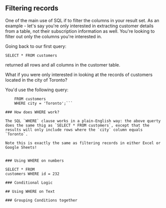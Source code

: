 
## Filtering records

One of the main use of SQL if to filter the columns in your result set. As an example - let's say you're only interested in extracting customer details from a table, not their subscription information as well. You're looking to filter out only the columns you're interested in.

Going back to our first query:

```SELECT * FROM customers```

returned all rows and all columns in the customer table.

What if you were only interested in looking at the records of customers located in the city of Toronto?

You'd use the following query:

``` SELECT *
    FROM customers
    WHERE city = 'Toronto';```

### How does WHERE work?

The SQL `WHERE` clause works in a plain-English way: the above querty does the same thig as `SELECT * FROM customers`, except that the results will only include rows where the `city` column equals `Toronto`.

Note this is exactly the same as filtering records in either Excel or Google Sheets!


### Using WHERE on numbers

SELECT * FROM
customers WHERE id = 232

### Conditional Logic

## Using WHERE on Text

### Grouping Conditions together







